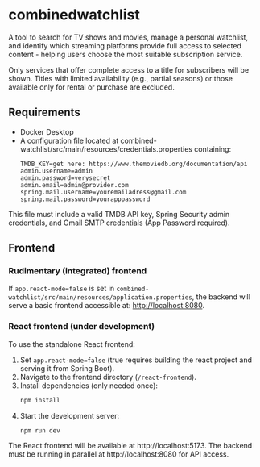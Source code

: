 # combinedwatchlist
A tool to search for TV shows and movies, manage a personal watchlist, and identify which streaming platforms provide full access to selected content - helping users choose the most suitable subscription service.

Only services that offer complete access to a title for subscribers will be shown. Titles with limited availability (e.g., partial seasons) or those available only for rental or purchase are excluded.

## Requirements
- Docker Desktop
- A configuration file located at combined-watchlist/src/main/resources/credentials.properties containing:
    ```properties
    TMDB_KEY=get here: https://www.themoviedb.org/documentation/api
    admin.username=admin
    admin.password=verysecret
    admin.email=admin@provider.com
    spring.mail.username=youremailadress@gmail.com
    spring.mail.password=yourapppassword
    ```
This file must include a valid TMDB API key, Spring Security admin credentials, and Gmail SMTP credentials (App Password required).

## Frontend
### Rudimentary (integrated) frontend
If `app.react-mode=false` is set in `combined-watchlist/src/main/resources/application.properties`, the backend will serve a basic frontend accessible at: [http://localhost:8080](http://localhost:8080).

### React frontend (under development)
To use the standalone React frontend:

1. Set `app.react-mode=false` (true requires building the react project and serving it from Spring Boot).
2. Navigate to the frontend directory (`/react-frontend`).
3. Install dependencies (only needed once):
   ```bash
   npm install
   ```
4. Start the development server:
   ```bash
   npm run dev
   ```
The React frontend will be available at http://localhost:5173. The backend must be running in parallel at http://localhost:8080 for API access.